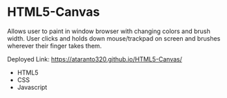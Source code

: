 # HTML5-Canvas

Allows user to paint in window browser with changing colors and brush width. User clicks and holds down mouse/trackpad on screen and brushes wherever their finger takes them. 

Deployed Link: https://ataranto320.github.io/HTML5-Canvas/

- HTML5
- CSS
- Javascript